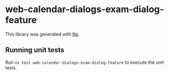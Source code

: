 # web-calendar-dialogs-exam-dialog-feature

This library was generated with [Nx](https://nx.dev).

## Running unit tests

Run `nx test web-calendar-dialogs-exam-dialog-feature` to execute the unit tests.
